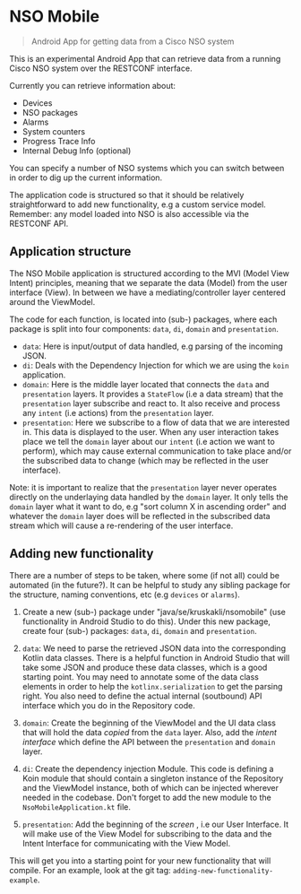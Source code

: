 # NSO Mobile
> Android App for getting data from a Cisco NSO system

This is an experimental Android App that can retrieve
data from a running Cisco NSO system over the RESTCONF
interface.

Currently you can retrieve information about:

* Devices
* NSO packages
* Alarms
* System counters
* Progress Trace Info
* Internal Debug Info (optional)

You can specify a number of NSO systems which you can switch between
in order to dig up the current information.

The application code is structured so that it should be relatively 
straightforward to add new functionality, e.g a custom service model.
Remember: any model loaded into NSO is also accessible via the RESTCONF API.

## Application structure

The NSO Mobile application is structured according to the MVI (Model View Intent)
principles, meaning that we separate the data (Model) from the user interface (View).
In between we have a mediating/controller layer centered around the ViewModel.

The code for each function, is located into (sub-) packages, where each package
is split into four components: `data`, `di`, `domain` and `presentation`.

* `data`: Here is input/output of data handled, e.g parsing of the incoming JSON.
* `di`: Deals with the Dependency Injection for which we are using the `koin` application.
* `domain`: Here is the middle layer located that connects the `data` and `presentation` layers.
It provides a `StateFlow` (i.e a data stream) that the `presentation` layer subscribe and react to.
It also receive and process any `intent` (i.e actions) from the `presentation` layer.
* `presentation`: Here we subscribe to a flow of data that we are interested in. This data
is displayed to the user. When any user interaction takes place we tell the `domain` layer
about our `intent` (i.e action we want to perform), which may cause external communication to
take place and/or the subscribed data to change (which may be reflected in the user interface).

Note: it is important to realize that the `presentation` layer never operates directly on the
underlaying data handled by the `domain` layer. It only tells the `domain` layer what it want to
do, e.g "sort column X in ascending order" and whatever the `domain` layer does will be reflected
in the subscribed data stream which will cause a re-rendering of the user interface.

## Adding new functionality

There are a number of steps to be taken, where some (if not all) could be
automated (in the future?). It can be helpful to study any sibling package
for the structure, naming conventions, etc (e.g `devices` or `alarms`).

1. Create a new (sub-) package under "java/se/kruskakli/nsomobile" (use functionality
in Android Studio to do this). Under this new package, create four (sub-) packages:
`data`, `di`, `domain` and `presentation`.

2. `data`: We need to parse the retrieved JSON data into the corresponding Kotlin data classes.
There is a helpful function in Android Studio that will take some JSON and produce these
data classes, which is a good starting point. You may need to annotate some of the data class
elements in order to help the `kotlinx.serialization` to get the parsing right. You also need
to define the actual internal (soutbound) API interface which you do in the Repository code.

3. `domain`: Create the beginning of the ViewModel and the UI data class that will hold the
data *copied* from the `data` layer. Also, add the *intent interface* which define the API
between the `presentation` and `domain` layer.

4. `di`: Create the dependency injection Module. This code is defining a Koin module that should contain
a singleton instance of the Repository and the ViewModel instance, both of which can be injected wherever
needed in the codebase. Don't forget to add the new module to the `NsoMobileApplication.kt` file.

5. `presentation`: Add the beginning of the *screen* , i.e our User Interface. It will make use of the
View Model for subscribing to the data and the Intent Interface for communicating with the View Model.

This will get you into a starting point for your new functionality that will compile. For an example,
look at the git tag: `adding-new-functionality-example`.

